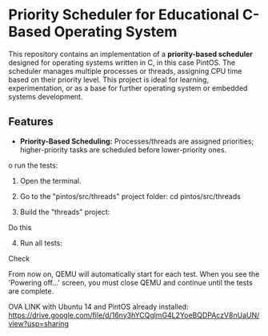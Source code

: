 # Priority Scheduler for Educational C-Based Operating System 


This repository contains an implementation of a **priority-based scheduler** designed for operating systems written in C, in this case PintOS. The scheduler manages multiple processes or threads, assigning CPU time based on their priority level. This project is ideal for learning, experimentation, or as a base for further operating system or embedded systems development.

## Features

- **Priority-Based Scheduling:** Processes/threads are assigned priorities; higher-priority tasks are scheduled before lower-priority ones.

o run the tests:

1. Open the terminal.

2. Go to the "pintos/src/threads" project folder:
cd pintos/src/threads

3. Build the "threads" project:

Do this

4. Run all tests:

Check

From now on, QEMU will automatically start for each test. When you see the 'Powering off...' screen, you must close QEMU and continue until the tests are complete.

OVA LINK with Ubuntu 14 and PintOS already installed:
https://drive.google.com/file/d/16ny3hYCQglmG4L2YoeBQDPAczV8nUaUN/view?usp=sharing


